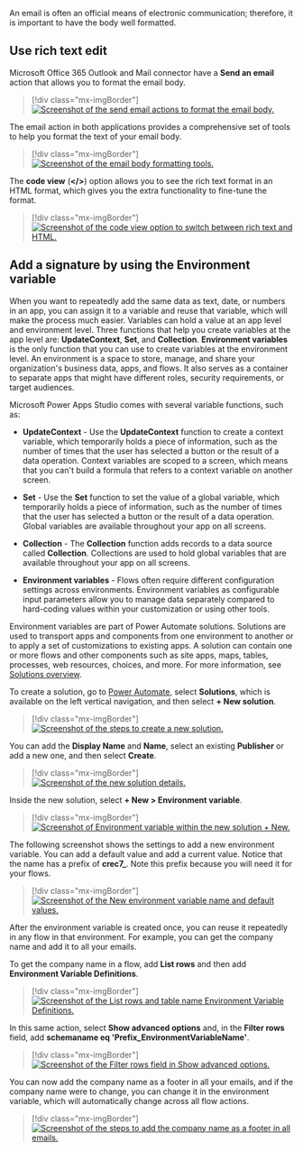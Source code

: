 An email is often an official means of electronic communication; therefore, it is important to have the body well formatted.

## Use rich text edit

Microsoft Office 365 Outlook and Mail connector have a **Send an email** action that allows you to format the email body.

> [!div class="mx-imgBorder"]
> [![Screenshot of the send email actions to format the email body.](../media/send-email-actions.png)](../media/send-email-actions.png#lightbox)

The email action in both applications provides a comprehensive set of tools to help you format the text of your email body.

> [!div class="mx-imgBorder"]
> [![Screenshot of the email body formatting tools.](../media/rich-text.png)](../media/rich-text.png#lightbox)

The **code view** (**</>**) option allows you to see the rich text format in an HTML format, which gives you the extra functionality to fine-tune the format.

> [!div class="mx-imgBorder"]
> [![Screenshot of the code view option to switch between rich text and HTML.](../media/code-view.png)](../media/code-view.png#lightbox)

## Add a signature by using the Environment variable

When you want to repeatedly add the same data as text, date, or numbers in an app, you can assign it to a variable and reuse that variable, which will make the process much easier. Variables can hold a value at an app level and environment level. Three functions that help you create variables at the app level are: **UpdateContext**, **Set**, and **Collection**. **Environment variables** is the only function that you can use to create variables at the environment level. An environment is a space to store, manage, and share your organization's business data, apps, and flows. It also serves as a container to separate apps that might have different roles, security requirements, or target audiences.

Microsoft Power Apps Studio comes with several variable functions, such as:

- **UpdateContext** - Use the **UpdateContext** function to create a context variable, which temporarily holds a piece of information, such as the number of times that the user has selected a button or the result of a data operation. Context variables are scoped to a screen, which means that you can't build a formula that refers to a context variable on another screen.

- **Set** - Use the **Set** function to set the value of a global variable, which temporarily holds a piece of information, such as the number of times that the user has selected a button or the result of a data operation. Global variables are available throughout your app on all screens.

- **Collection** - The **Collection** function adds records to a data source called **Collection**. Collections are used to hold global variables that are available throughout your app on all screens.

- **Environment variables** - Flows often require different configuration settings across environments. Environment variables as configurable input parameters allow you to manage data separately compared to hard-coding values within your customization or using other tools.

Environment variables are part of Power Automate solutions. Solutions are used to transport apps and components from one environment to another or to apply a set of customizations to existing apps. A solution can contain one or more flows and other components such as site apps, maps, tables, processes, web resources, choices, and more. For more information, see [Solutions overview](/power-apps/maker/data-platform/solutions-overview/?azure-portal=true).

To create a solution, go to [Power Automate](https://us.flow.microsoft.com/?azure-portal=true), select **Solutions**, which is available on the left vertical navigation, and then select **+ New solution**.

> [!div class="mx-imgBorder"]
> [![Screenshot of the steps to create a new solution.](../media/environment-variable.png)](../media/environment-variable.png#lightbox)

You can add the **Display Name** and **Name**, select an existing **Publisher** or add a new one, and then select **Create**.

> [!div class="mx-imgBorder"]
> [![Screenshot of the new solution details.](../media/new-solution.png)](../media/new-solution.png#lightbox)

Inside the new solution, select **+ New > Environment variable**.

> [!div class="mx-imgBorder"]
> [![Screenshot of Environment variable within the new solution + New.](../media/new-environment.png)](../media/new-environment.png#lightbox)

The following screenshot shows the settings to add a new environment variable. You can add a default value and add a current value. Notice that the name has a prefix of **crec7_**. Note this prefix because you will need it for your flows.

> [!div class="mx-imgBorder"]
> [![Screenshot of the New environment variable name and default values.](../media/new-environment-variable.png)](../media/new-environment-variable.png#lightbox)

After the environment variable is created once, you can reuse it repeatedly in any flow in that environment. For example, you can get the company name and add it to all your emails.

To get the company name in a flow, add **List rows** and then add **Environment Variable Definitions**.

> [!div class="mx-imgBorder"]
> [![Screenshot of the List rows and table name Environment Variable Definitions.](../media/environment-variable-definitions.png)](../media/environment-variable-definitions.png#lightbox)

In this same action, select **Show advanced options** and, in the **Filter rows** field, add **schemaname eq 'Prefix_EnvironmentVariableName'**.

> [!div class="mx-imgBorder"]
> [![Screenshot of the Filter rows field in Show advanced options.](../media/filter-rows.png)](../media/filter-rows.png#lightbox)

You can now add the company name as a footer in all your emails, and if the company name were to change, you can change it in the environment variable, which will automatically change across all flow actions.

> [!div class="mx-imgBorder"]
> [![Screenshot of the steps to add the company name as a footer in all emails.](../media/apply-company-name.png)](../media/apply-company-name.png#lightbox)
